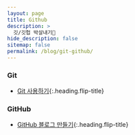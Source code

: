 ```yaml
---
layout: page
title: Github
description: >
  깃/깃헙 박살내기🔗
hide_description: false
sitemap: false
permalink: /blog/git-github/
---
```


### Git

- [Git 사용하기]{:.heading.flip-title}

### GitHub

- [GitHub 블로그 만들기]{:.heading.flip-title}

[Git 사용하기]: /blog/git-github/git-use-tool
[GitHub 블로그 만들기]: /blog/git-github/github-blog